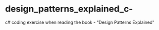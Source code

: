 # design_patterns_explained_c-
c# coding exercise when reading the book - "Design Patterns Explained"
